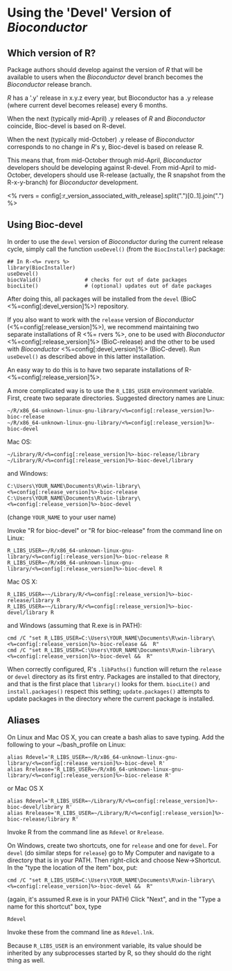 Using the 'Devel' Version of _Bioconductor_
===========================================

Which version of R?
-------------------

Package authors should develop against the version of _R_ that will be
available to users when the _Bioconductor_ devel branch becomes the
_Bioconductor_ release branch.

_R_ has a '.y' release in x.y.z every year, but Bioconductor has a .y
release (where current devel becomes release) every 6 months.

When the next (typically mid-April) .y releases of _R_ and
_Bioconductor_ coincide, Bioc-devel is based on R-devel.

When the next (typically mid-October) .y release of _Bioconductor_
corresponds to no change in _R_'s y, Bioc-devel is based on release R.

This means that, from mid-October through mid-April, _Bioconductor_
developers should be developing against R-devel. From mid-April to
mid-October, developers should use R-release (actually, the R snapshot
from the R-x-y-branch) for _Bioconductor_ development.

<% rvers = config[:r_version_associated_with_release].split(".")[0..1].join(".") %>

[BiocInstaller]: /packages/BiocInstaller

Using Bioc-devel
----------------

<!--

In order to use the `devel` version of _Bioconductor_ during the current
release cycle, you must install `R-devel`:

* [Source](https://stat.ethz.ch/R/daily/)
* [Mac OS X](http://r.research.att.com/)
* [Windows](https://cran.r-project.org/bin/windows/base/rdevel.html)

Then, make sure that your version of [BiocInstaller][] is current and
your packages up-to-date. Do this by removing all versions of
[BiocInstaller][]

    remove.packages("BiocInstaller")  # repeat until R says there is no
                                      # package 'BiocInstaller' to remove
    source("https://bioconductor.org/biocLite.R")  # install correct version
    BiocInstaller::biocValid()

-->

In order to use the `devel` version of _Bioconductor_ during the current
release cycle, simply call the function `useDevel()` (from the
`BiocInstaller`) package:

    ## In R-<%= rvers %>
    library(BiocInstaller)
    useDevel()
    biocValid()              # checks for out of date packages
    biocLite()               # (optional) updates out of date packages

After doing this, all packages will be installed from the `devel`
(BioC <%=config[:devel_version]%>) repository.

If you also want to work with the `release` version of _Bioconductor_
(<%=config[:release_version]%>), we recommend maintaining two separate installations of R
<%= rvers %>, one to be used with _Bioconductor_ <%=config[:release_version]%> (BioC-release) and the
other to be used with _Bioconductor_ <%=config[:devel_version]%> (BioC-devel). Run `useDevel()`
as described above in this latter installation.

An easy way to do this is to have two separate installations of R-<%=config[:release_version]%>.

A more complicated way is to use the `R_LIBS_USER` environment
variable.  First, create two separate directories. Suggested directory
names are Linux:

    ~/R/x86_64-unknown-linux-gnu-library/<%=config[:release_version]%>-bioc-release
    ~/R/x86_64-unknown-linux-gnu-library/<%=config[:release_version]%>-bioc-devel

Mac OS:

    ~/Library/R/<%=config[:release_version]%>-bioc-release/library
    ~/Library/R/<%=config[:release_version]%>-bioc-devel/library

and Windows:

    C:\Users\YOUR_NAME\Documents\R\win-library\<%=config[:release_version]%>-bioc-release
    C:\Users\YOUR_NAME\Documents\R\win-library\<%=config[:release_version]%>-bioc-devel

(change `YOUR_NAME` to your user name)

Invoke "R for bioc-devel" or "R for bioc-release" from the command
line on Linux:

    R_LIBS_USER=~/R/x86_64-unknown-linux-gnu-library/<%=config[:release_version]%>-bioc-release R
    R_LIBS_USER=~/R/x86_64-unknown-linux-gnu-library/<%=config[:release_version]%>-bioc-devel R

Mac OS X:

    R_LIBS_USER=~~/Library/R/<%=config[:release_version]%>-bioc-release/library R
    R_LIBS_USER=~~/Library/R/<%=config[:release_version]%>-bioc-devel/library R

and Windows (assuming that R.exe is in PATH):

    cmd /C "set R_LIBS_USER=C:\Users\YOUR_NAME\Documents\R\win-library\<%=config[:release_version]%>-bioc-release &&  R"
    cmd /C "set R_LIBS_USER=C:\Users\YOUR_NAME\Documents\R\win-library\<%=config[:release_version]%>-bioc-devel &&  R"

When correctly configured, R's `.libPaths()` function will return the
`release` or `devel` directory as its first entry. Packages are
installed to that directory, and that is the first place that
`library()` looks for them.  <code>biocLite()</code> and
<code>install.packages()</code> respect this setting;
<code>update.packages()</code> attempts to update packages in the
directory where the current package is installed.

Aliases
-------

On Linux and Mac OS X, you can create a bash alias to save typing. Add the
following to your ~/bash_profile on Linux:

    alias Rdevel='R_LIBS_USER=~/R/x86_64-unknown-linux-gnu-library/<%=config[:release_version]%>-bioc-devel R'
    alias Rrelease='R_LIBS_USER=~/R/x86_64-unknown-linux-gnu-library/<%=config[:release_version]%>-bioc-release R'

or Mac OS X

    alias Rdevel='R_LIBS_USER=~/Library/R/<%=config[:release_version]%>-bioc-devel/library R'
    alias Rrelease='R_LIBS_USER=~/Library/R/<%=config[:release_version]%>-bioc-release/library R'

Invoke R from the command line as `Rdevel` or `Rrelease`.

On Windows, create two shortcuts, one for `release` and one for
`devel`. For `devel` (do similar steps for `release`) go to My
Computer and navigate to a directory that is in your PATH. Then
right-click and choose New->Shortcut.  In the "type the location of
the item" box, put:

    cmd /C "set R_LIBS_USER=C:\Users\YOUR_NAME\Documents\R\win-library\<%=config[:release_version]%>-bioc-devel &&  R"

(again, it's assumed R.exe is in your PATH) Click "Next", and in the
"Type a name for this shortcut" box, type

    Rdevel

Invoke these from the command line as `Rdevel.lnk`.

Because `R_LIBS_USER` is an environment variable, its value should be
inherited by any subprocesses started by R, so they should do the
right thing as well.
